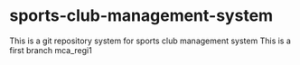 # sports-club-management-system
This is a git repository system for sports club management system
This is a first branch mca_regi1
